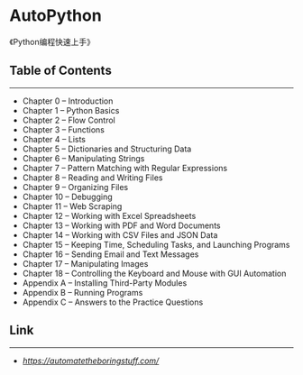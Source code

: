 # AutoPython
《Python编程快速上手》


## Table of Contents
---
+ Chapter 0 – Introduction
+ Chapter 1 – Python Basics
+ Chapter 2 – Flow Control
+ Chapter 3 – Functions
+ Chapter 4 – Lists
+ Chapter 5 – Dictionaries and Structuring Data
+ Chapter 6 – Manipulating Strings
+ Chapter 7 – Pattern Matching with Regular Expressions
+ Chapter 8 – Reading and Writing Files
+ Chapter 9 – Organizing Files
+ Chapter 10 – Debugging
+ Chapter 11 – Web Scraping
+ Chapter 12 – Working with Excel Spreadsheets
+ Chapter 13 – Working with PDF and Word Documents
+ Chapter 14 – Working with CSV Files and JSON Data
+ Chapter 15 – Keeping Time, Scheduling Tasks, and Launching Programs
+ Chapter 16 – Sending Email and Text Messages
+ Chapter 17 – Manipulating Images
+ Chapter 18 – Controlling the Keyboard and Mouse with GUI Automation
+ Appendix A – Installing Third-Party Modules
+ Appendix B – Running Programs
+ Appendix C – Answers to the Practice Questions


## Link
---
+ *https://automatetheboringstuff.com/*